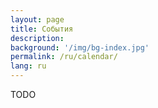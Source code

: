```yaml
---
layout: page
title: События
description: 
background: '/img/bg-index.jpg'
permalink: /ru/calendar/
lang: ru
---
```


TODO
